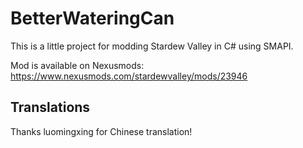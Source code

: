 # BetterWateringCan

This is a little project for modding Stardew Valley in C# using SMAPI.

Mod is available on Nexusmods: https://www.nexusmods.com/stardewvalley/mods/23946

## Translations
Thanks luomingxing for Chinese translation!
